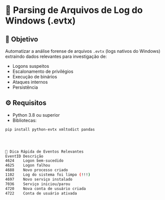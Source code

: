 # 📜 Parsing de Arquivos de Log do Windows (.evtx)

## 🎯 Objetivo

Automatizar a análise forense de arquivos `.evtx` (logs nativos do Windows) extraindo dados relevantes para investigação de:

- Logons suspeitos
- Escalonamento de privilégios
- Execução de binários
- Ataques internos
- Persistência

## ⚙️ Requisitos

- Python 3.8 ou superior
- Bibliotecas:

```bash
pip install python-evtx xmltodict pandas




📌 Dica Rápida de Eventos Relevantes
EventID	Descrição
4624	Logon bem-sucedido
4625	Logon falhou
4688	Novo processo criado
1102	Log do sistema foi limpo (!!!)
4697	Novo serviço instalado
7036	Serviço iniciou/parou
4720	Nova conta de usuário criada
4722	Conta de usuário ativada
